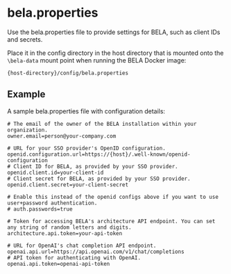 # bela.properties

Use the bela.properties file to provide settings for BELA, such as client IDs and secrets.

Place it in the config directory in the host directory that is mounted onto the `\bela-data` mount point when running the BELA Docker image:
```
{host-directory}/config/bela.properties
```

## Example

A sample bela.properties file with configuration details:

```properties
# The email of the owner of the BELA installation within your organization.
owner.email=person@your-company.com

# URL for your SSO provider's OpenID configuration.
openid.configuration.url=https://{host}/.well-known/openid-configuration
# Client ID for BELA, as provided by your SSO provider.
openid.client.id=your-client-id
# Client secret for BELA, as provided by your SSO provider.
openid.client.secret=your-client-secret

# Enable this instead of the openid configs above if you want to use user+password authentication.
# auth.passwords=true

# Token for accessing BELA's architecture API endpoint. You can set any string of random letters and digits.
architecture.api.token=your-api-token

# URL for OpenAI's chat completion API endpoint.
openai.api.url=https://api.openai.com/v1/chat/completions
# API token for authenticating with OpenAI.
openai.api.token=openai-api-token
```
